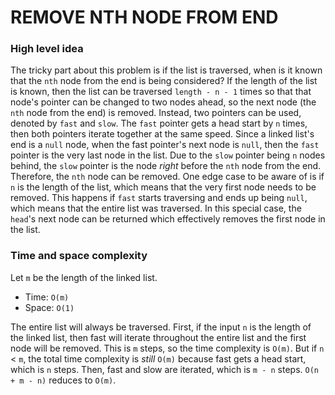 # REMOVE NTH NODE FROM END

### High level idea

The tricky part about this problem is if the list is traversed, when is it known that the `nth` node from the end is being considered? If the length of the list is known, then the list can be traversed `length - n - 1` times so that that node's pointer can be changed to two nodes ahead, so the next node (the `nth` node from the end) is removed. Instead, two pointers can be used, denoted by `fast` and `slow`. The `fast` pointer gets a head start by `n` times, then both pointers iterate together at the same speed. Since a linked list's end is a `null` node, when the fast pointer's next node is `null`, then the `fast` pointer is the very last node in the list. Due to the `slow` pointer being `n` nodes behind, the `slow` pointer is the node _right_ before the `nth` node from the end. Therefore, the `nth` node can be removed. One edge case to be aware of is if `n` is the length of the list, which means that the very first node needs to be removed. This happens if `fast` starts traversing and ends up being `null`, which means that the entire list was traversed. In this special case, the `head`'s next node can be returned which effectively removes the first node in the list.

### Time and space complexity

Let `m` be the length of the linked list. <br>

- Time: `O(m)` <br>
- Space: `O(1)` <br>

The entire list will always be traversed. First, if the input `n` is the length of the linked list, then fast will iterate throughout the entire list and the first node will be removed. This is `m` steps, so the time complexity is `O(m)`. But if `n` < `m`, the total time complexity is _still_ `O(m)` because fast gets a head start, which is `n` steps. Then, fast and slow are iterated, which is `m - n` steps. `O(n + m - n)` reduces to `O(m)`.
